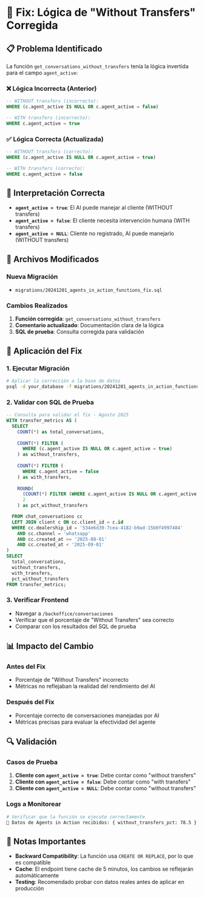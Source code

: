 # 🔧 Fix: Lógica de "Without Transfers" Corregida

## 📋 **Problema Identificado**

La función `get_conversations_without_transfers` tenía la lógica invertida para el campo `agent_active`:

### ❌ **Lógica Incorrecta (Anterior)**
```sql
-- WITHOUT transfers (incorrecto):
WHERE (c.agent_active IS NULL OR c.agent_active = false)

-- WITH transfers (incorrecto):
WHERE c.agent_active = true
```

### ✅ **Lógica Correcta (Actualizada)**
```sql
-- WITHOUT transfers (correcto):
WHERE (c.agent_active IS NULL OR c.agent_active = true)

-- WITH transfers (correcto):
WHERE c.agent_active = false
```

## 🎯 **Interpretación Correcta**

- **`agent_active = true`**: El AI puede manejar al cliente (WITHOUT transfers)
- **`agent_active = false`**: El cliente necesita intervención humana (WITH transfers)
- **`agent_active = NULL`**: Cliente no registrado, AI puede manejarlo (WITHOUT transfers)

## 📁 **Archivos Modificados**

### **Nueva Migración**
- `migrations/20241201_agents_in_action_functions_fix.sql`

### **Cambios Realizados**
1. **Función corregida**: `get_conversations_without_transfers`
2. **Comentario actualizado**: Documentación clara de la lógica
3. **SQL de prueba**: Consulta corregida para validación

## 🚀 **Aplicación del Fix**

### **1. Ejecutar Migración**
```bash
# Aplicar la corrección a la base de datos
psql -d your_database -f migrations/20241201_agents_in_action_functions_fix.sql
```

### **2. Validar con SQL de Prueba**
```sql
-- Consulta para validar el fix - Agosto 2025
WITH transfer_metrics AS (
  SELECT 
    COUNT(*) as total_conversations,
    
    COUNT(*) FILTER (
      WHERE (c.agent_active IS NULL OR c.agent_active = true)
    ) as without_transfers,
    
    COUNT(*) FILTER (
      WHERE c.agent_active = false
    ) as with_transfers,
    
    ROUND(
      (COUNT(*) FILTER (WHERE c.agent_active IS NULL OR c.agent_active = true) * 100.0 / NULLIF(COUNT(*), 0))::numeric, 
      2
    ) as pct_without_transfers

  FROM chat_conversations cc
  LEFT JOIN client c ON cc.client_id = c.id
  WHERE cc.dealership_id = '534e6d39-7cea-4182-b9ad-15b0f4997484'
    AND cc.channel = 'whatsapp'
    AND cc.created_at >= '2025-08-01'
    AND cc.created_at < '2025-09-01'
)
SELECT 
  total_conversations,
  without_transfers,
  with_transfers,
  pct_without_transfers
FROM transfer_metrics;
```

### **3. Verificar Frontend**
- Navegar a `/backoffice/conversaciones`
- Verificar que el porcentaje de "Without Transfers" sea correcto
- Comparar con los resultados del SQL de prueba

## 📊 **Impacto del Cambio**

### **Antes del Fix**
- Porcentaje de "Without Transfers" incorrecto
- Métricas no reflejaban la realidad del rendimiento del AI

### **Después del Fix**
- Porcentaje correcto de conversaciones manejadas por AI
- Métricas precisas para evaluar la efectividad del agente

## 🔍 **Validación**

### **Casos de Prueba**
1. **Cliente con `agent_active = true`**: Debe contar como "without transfers"
2. **Cliente con `agent_active = false`**: Debe contar como "with transfers"
3. **Cliente con `agent_active = NULL`**: Debe contar como "without transfers"

### **Logs a Monitorear**
```bash
# Verificar que la función se ejecute correctamente
🤖 Datos de Agents in Action recibidos: { without_transfers_pct: 78.5 }
```

## 📝 **Notas Importantes**

- **Backward Compatibility**: La función usa `CREATE OR REPLACE`, por lo que es compatible
- **Cache**: El endpoint tiene cache de 5 minutos, los cambios se reflejarán automáticamente
- **Testing**: Recomendado probar con datos reales antes de aplicar en producción
